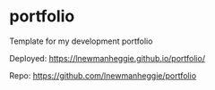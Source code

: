 # portfolio
Template for my development portfolio

Deployed:
https://lnewmanheggie.github.io/portfolio/

Repo:
https://github.com/lnewmanheggie/portfolio
